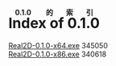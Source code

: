 # <ruby>Index of 0.1.0 <rp>(</rp><rt>0.1.0 的索引</rt><rp>)</rp></ruby>

[Real2D-0.1.0-x64.exe](Real2D-0.1.0-x64.exe) 345050  
[Real2D-0.1.0-x86.exe](Real2D-0.1.0-x86.exe) 340618
